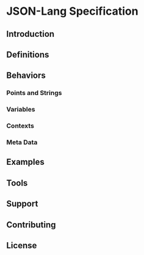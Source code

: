 # JSON-Lang Specification
## 	Introduction
##	Definitions
##	Behaviors
###	Points and Strings
###	Variables
###	Contexts
###	Meta Data
## 	Examples
## 	Tools
## 	Support
##	Contributing
##	License